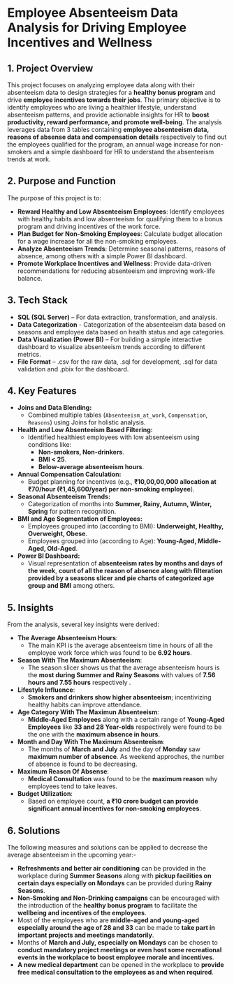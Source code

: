 # Employee Absenteeism Data Analysis for Driving Employee Incentives and Wellness
## 1. Project Overview
This project focuses on analyzing employee data along with their absenteeism data to design strategies for a **healthy bonus program** and drive **employee incentives towards their jobs**. The primary objective is to identify employees who are living a healthier lifestyle, understand absenteeism patterns, and provide actionable insights for HR to **boost productivity, reward performance, and promote well-being**.
The analysis leverages data from 3 tables containing **employee absenteeism data, reasons of absense data and compensation details** respectively to find out the employees qualified for the program,  an annual wage increase for non-smokers and a simple dashboard for HR to understand the absenteeism trends at work.
## 2. Purpose and Function
The purpose of this project is to:
* **Reward Healthy and Low Absenteeism Employees**: Identify employees with healthy habits and low absenteeism for qualifying them to a bonus program and driving  incentives of the work force.
* **Plan Budget for Non-Smoking Employees**: Calculate budget allocation for a wage increase for all the non-smoking employees.
* **Analyze Absenteeism Trends**: Determine seasonal patterns, reasons of absence, among others with a simple Power BI dashboard.
* **Promote Workplace Incentives and Wellness**: Provide data-driven recommendations for reducing absenteeism and improving work-life balance.
## **3. Tech Stack**
* **SQL (SQL Server)** – For data extraction, transformation, and analysis.
* **Data Categorization** - Categorization of the absenteeism data based on seasons and employee data based on health status and age categories.
* **Data Visualization (Power BI)** – For building a simple interactive dashboard to visualize absenteeism trends according to different metrics.
* **File Format** – .csv for the raw data, .sql for development, .sql for data validation and .pbix for the dashboard.
## **4. Key Features**
* **Joins and Data Blending:**
  * Combined multiple tables (`Absenteeism_at_work`, `Compensation`, `Reasons`) using Joins for holistic analysis.
* **Health and Low Absenteeism Based Filtering:**
  * Identified healthiest employees with low absenteeism using conditions like:
    * **Non-smokers, Non-drinkers**.
    * **BMI < 25**.
    * **Below-average absenteeism hours**.
* **Annual Compensation Calculation:**
  * Budget planning for incentives (e.g., **₹10,00,00,000 allocation at ₹70/hour (₹1,45,600/year) per non-smoking employee**).
* **Seasonal Absenteeism Trends:**
  * Categorization of months into **Summer, Rainy, Autumn, Winter, Spring** for pattern recognition.
* **BMI and Age Segmentation of Employees:**
  * Employees grouped into (according to BMI): **Underweight, Healthy, Overweight, Obese**.
  * Employees grouped into (according to Age): **Young-Aged, Middle-Aged, Old-Aged**.
* **Power BI Dashboard:**
  * Visual representation of **absenteeism rates by months and days of the week**, **count of all the reason of absence along with filteration provided by a seasons slicer and pie charts of categorized age group and BMI** among others.
## **5. Insights**
From the analysis, several key insights were derived:
* **The Average Absenteeism Hours**:
  * The main KPI is the average absenteeism time in hours of all the employee work force which was found to be **6.92 hours**.
* **Season With The Maximum Absenteeism**:
  * The season slicer shows us that the average absenteeism hours is the **most during Summer and Rainy Seasons** with values of **7.56 hours and 7.55 hours** respectively .
* **Lifestyle Influence**:
  * **Smokers and drinkers show higher absenteeism**; incentivizing healthy habits can improve attendance.
* **Age Category With The Maximun Absenteeism**:
  * **Middle-Aged Employees** along with a certain range of **Young-Aged Employees** like **33 and 28 Year-olds** respectively were found to be the one with the **maximum absence in hours**.
* **Month and Day With The Maximum Absenteeism**:
  * The months of **March and July** and the day of **Monday** saw **maximum number of absence**. As weekend approches, the number of absence is found to be decreasing.
* **Maximum Reason Of Absense**:
  * **Medical Consultation** was found to be the **maximum reason** why employees tend to take leaves.
* **Budget Utilization**:
  * Based on employee count, **a ₹10 crore budget can provide significant annual incentives for non-smoking employees**.
## **6. Solutions**
The following measures and solutions can be applied to decrease the average absenteeism in the upcoming year:-
* **Refreshments and better air conditioning** can be provided in the workplace during **Summer Seasons** along with **pickup facilities on certain days especially on Mondays** can be provided during **Rainy Seasons**.
* **Non-Smoking and Non-Drinking campaigns** can be encouraged with the introduction of the **healthy bonus program** to facilitate the **wellbeing and incentives of the employees**.
* Most of the employees who are **middle-aged and young-aged especially around the age of 28 and 33** can be made to **take part in important projects and meetings mandatorily**.
* Months of **March and July, especially on Mondays** can be chosen to **conduct mandatory project meetings or even host some recreational events in the workplace to boost employee morale and incentives**.
* **A new medical department** can be opened in the workplace to **provide free medical consultation to the employees as and when required**.

